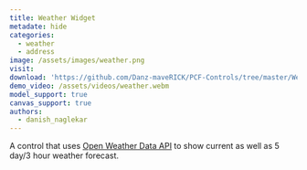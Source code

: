 ```yaml
---
title: Weather Widget
metadate: hide
categories:
  - weather
  - address
image: /assets/images/weather.png
visit: 
download: 'https://github.com/Danz-maveRICK/PCF-Controls/tree/master/WeatherWidget'
demo_video: /assets/videos/weather.webm
model_support: true
canvas_support: true
authors:
  - danish_naglekar
---
```


A control that uses <a target="_blank" href="https://openweathermap.org/">Open Weather Data API</a> to show current as well as 5 day/3 hour weather forecast.
